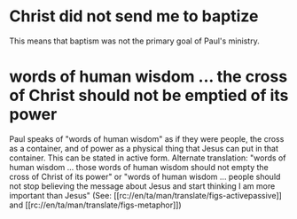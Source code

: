 # Christ did not send me to baptize

This means that baptism was not the primary goal of Paul's ministry.

# words of human wisdom ... the cross of Christ should not be emptied of its power

Paul speaks of "words of human wisdom" as if they were people, the cross as a container, and of power as a physical thing that Jesus can put in that container. This can be stated in active form. Alternate translation: "words of human wisdom ... those words of human wisdom should not empty the cross of Christ of its power" or "words of human wisdom ... people should not stop believing the message about Jesus and start thinking I am more important than Jesus" (See: [[rc://en/ta/man/translate/figs-activepassive]] and [[rc://en/ta/man/translate/figs-metaphor]])

